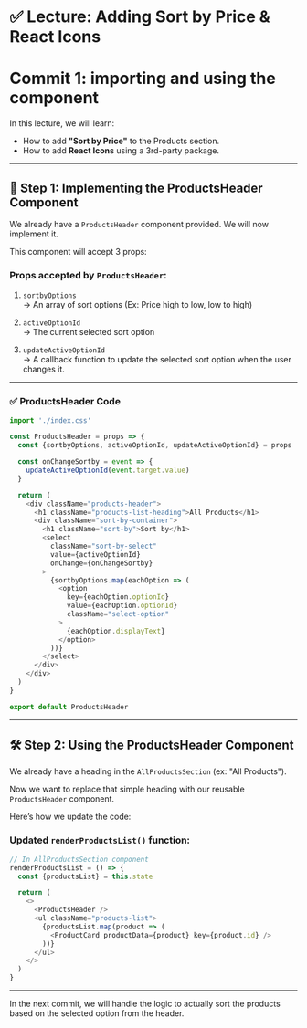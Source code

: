 
# ✅ Lecture: Adding Sort by Price & React Icons

# Commit 1: importing and using the component 

In this lecture, we will learn:

- How to add **"Sort by Price"** to the Products section.
- How to add **React Icons** using a 3rd-party package.

---

## 🧩 Step 1: Implementing the ProductsHeader Component

We already have a `ProductsHeader` component provided. We will now implement it.

This component will accept 3 props:

### Props accepted by `ProductsHeader`:

1. `sortbyOptions`  
   → An array of sort options (Ex: Price high to low, low to high)

2. `activeOptionId`  
   → The current selected sort option

3. `updateActiveOptionId`  
   → A callback function to update the selected sort option when the user changes it.

---

### ✅ ProductsHeader Code

```js
import './index.css'

const ProductsHeader = props => {
  const {sortbyOptions, activeOptionId, updateActiveOptionId} = props

  const onChangeSortby = event => {
    updateActiveOptionId(event.target.value)
  }

  return (
    <div className="products-header">
      <h1 className="products-list-heading">All Products</h1>
      <div className="sort-by-container">
        <h1 className="sort-by">Sort by</h1>
        <select
          className="sort-by-select"
          value={activeOptionId}
          onChange={onChangeSortby}
        >
          {sortbyOptions.map(eachOption => (
            <option
              key={eachOption.optionId}
              value={eachOption.optionId}
              className="select-option"
            >
              {eachOption.displayText}
            </option>
          ))}
        </select>
      </div>
    </div>
  )
}

export default ProductsHeader
```

---

## 🛠️ Step 2: Using the ProductsHeader Component

We already have a heading in the `AllProductsSection` (ex: "All Products").

Now we want to replace that simple heading with our reusable `ProductsHeader` component.

Here’s how we update the code:

### Updated `renderProductsList()` function:

```js
// In AllProductsSection component
renderProductsList = () => {
  const {productsList} = this.state

  return (
    <>
      <ProductsHeader />
      <ul className="products-list">
        {productsList.map(product => (
          <ProductCard productData={product} key={product.id} />
        ))}
      </ul>
    </>
  )
}
```

---

In the next commit, we will handle the logic to actually sort the products based on the selected option from the header.

